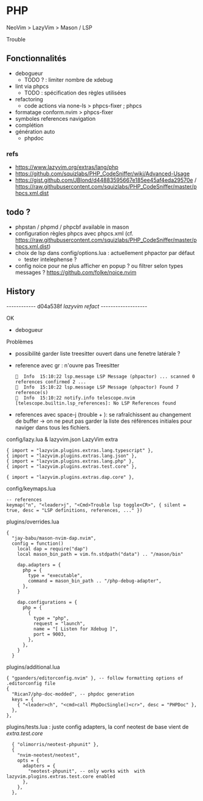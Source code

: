 # PHP

NeoVim > LazyVim > Mason / LSP 

Trouble




## Fonctionnalités

- debogueur
  - TODO ? : limiter nombre de xdebug
- lint via phpcs
  - TODO : spécification des règles utilisées
- refactoring
  - code actions via none-ls > phpcs-fixer ; phpcs
- formatage conform.nvim > phpcs-fixer
- symboles references navigation
- complétion
- génération auto
  - phpdoc

### refs

- https://www.lazyvim.org/extras/lang/php
- https://github.com/squizlabs/PHP_CodeSniffer/wiki/Advanced-Usage
- https://gist.github.com/JBlond/d44883595667e185ee45af4eda29570e / https://raw.githubusercontent.com/squizlabs/PHP_CodeSniffer/master/phpcs.xml.dist

## todo ?

- phpstan / phpmd / phpcbf available in mason
- configuration règles phpcs avec phpcs.xml (cf. https://raw.githubusercontent.com/squizlabs/PHP_CodeSniffer/master/phpcs.xml.dist)
- choix de lsp dans config/options.lua : actuellement phpactor par défaut
  - tester intelephense ?
- config noice pour ne plus afficher en popup ? ou filtrer selon types messages ? https://github.com/folke/noice.nvim

## History

------------ d04a538f *lazyvim refact* -------------------

OK
- debogueur

Problèmes
- possibilité garder liste treesitter ouvert dans une fenetre latérale ?
- reference avec gr : n'ouvre pas Treesitter

        Info  15:10:22 lsp.message LSP Message (phpactor) ... scanned 0 references confirmed 2 ...
        Info  15:10:22 lsp.message LSP Message (phpactor) Found 7 reference(s)
        Info  15:10:22 notify.info telescope.nvim [telescope.builtin.lsp_references]: No LSP References found

- references avec space-j (trouble + ): se rafraîchissent au changement de buffer -> on ne peut pas garder la liste des références initiales pour naviger dans tous les fichiers.

config/lazy.lua & lazyvim.json
  LazyVim extra

    { import = "lazyvim.plugins.extras.lang.typescript" },
    { import = "lazyvim.plugins.extras.lang.json" },
    { import = "lazyvim.plugins.extras.lang.php" },
    { import = "lazyvim.plugins.extras.test.core" },

    { import = "lazyvim.plugins.extras.dap.core" },

config/keymaps.lua

    -- references
    keymap("n", "<leader>j", "<Cmd>Trouble lsp toggle<CR>", { silent = true, desc = "LSP definitions, references, ..." })

plugins/overrides.lua

    {
      "jay-babu/mason-nvim-dap.nvim",
      config = function()
        local dap = require("dap")
        local mason_bin_path = vim.fn.stdpath("data") .. "/mason/bin"

        dap.adapters = {
          php = {
            type = "executable",
            command = mason_bin_path .. "/php-debug-adapter",
          },
        }

        dap.configurations = {
          php = {
            {
              type = "php",
              request = "launch",
              name = "[ Listen for Xdebug ]",
              port = 9003,
            },
          },
        }
      }

plugins/additional.lua

    { "gpanders/editorconfig.nvim" }, -- follow formatting options of .editorconfig file
    {
      "Rican7/php-doc-modded", -- phpdoc generation
      keys = {
        { "<leader>ch", "<cmd>call PhpDocSingle()<cr>", desc = "PHPDoc" },
      },
    },

plugins/tests.lua : juste config adapters, la conf neotest de base vient de _extra.test.core_

      { "olimorris/neotest-phpunit" },
      {
        "nvim-neotest/neotest",
        opts = {
          adapters = {
            "neotest-phpunit", -- only works with  with lazyvim.plugins.extras.test.core enabled
          },
        },
      },
